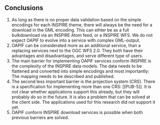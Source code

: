 ## Conclusions

1. As long as there is no proper data validation based on the simple encodings for each INSPIRE theme, there will always be the need for a download in the GML encoding. This can eihter be as a full bulkdownload via an INSPIRE Atom feed, or a INSPIRE WFS. We do not expect OAPIF to evolve into a service with complex GML-output. 
2. OAPIF can be considerated more as an additional service, than a replacing services next to the OGC WFS 2.0. They both have their advantages and disadvantages, and serve different type of users.
3. The main barrier for implementing OAPIF services conform INSPIRE is the complexity of the INSPIRE data models. The data needs to be flattened and converted into simple encodings and most importantly: The mapping needs to be described and published.
4. The second less important barrier is the projection system (CRS). There is a specification for implementing more than one CRS: [[PUB-5]]. It is not clear whether applications support this already, but they will probably do so in the future. It is also a problem that can be solved at the client side. The applications used for this research did not support it yet.
5. OAPIF conform INSPIRE download services is possible when both previous barriers are solved.